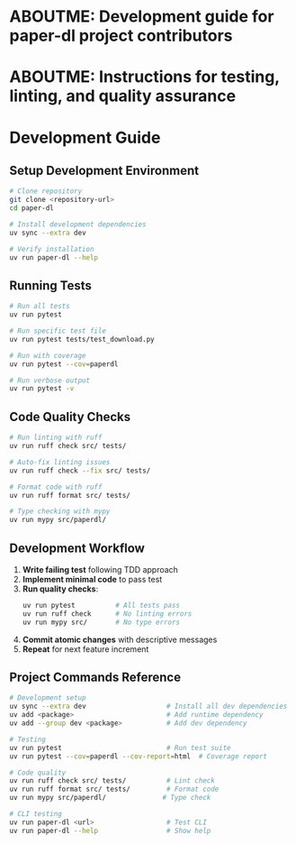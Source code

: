 # ABOUTME: Development guide for paper-dl project contributors
# ABOUTME: Instructions for testing, linting, and quality assurance

# Development Guide

## Setup Development Environment

```bash
# Clone repository
git clone <repository-url>
cd paper-dl

# Install development dependencies
uv sync --extra dev

# Verify installation
uv run paper-dl --help
```

## Running Tests

```bash
# Run all tests
uv run pytest

# Run specific test file
uv run pytest tests/test_download.py

# Run with coverage
uv run pytest --cov=paperdl

# Run verbose output
uv run pytest -v
```

## Code Quality Checks

```bash
# Run linting with ruff
uv run ruff check src/ tests/

# Auto-fix linting issues
uv run ruff check --fix src/ tests/

# Format code with ruff
uv run ruff format src/ tests/

# Type checking with mypy
uv run mypy src/paperdl/
```

## Development Workflow

1. **Write failing test** following TDD approach
2. **Implement minimal code** to pass test
3. **Run quality checks**:
   ```bash
   uv run pytest          # All tests pass
   uv run ruff check      # No linting errors
   uv run mypy src/       # No type errors
   ```
4. **Commit atomic changes** with descriptive messages
5. **Repeat** for next feature increment

## Project Commands Reference

```bash
# Development setup
uv sync --extra dev                    # Install all dev dependencies
uv add <package>                       # Add runtime dependency
uv add --group dev <package>           # Add dev dependency

# Testing
uv run pytest                          # Run test suite
uv run pytest --cov=paperdl --cov-report=html  # Coverage report

# Code quality
uv run ruff check src/ tests/          # Lint check
uv run ruff format src/ tests/         # Format code
uv run mypy src/paperdl/              # Type check

# CLI testing
uv run paper-dl <url>                  # Test CLI
uv run paper-dl --help                 # Show help
```
